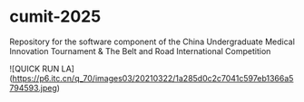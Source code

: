 # cumit-2025
Repository for the software component of the China Undergraduate Medical Innovation Tournament &amp; The Belt and Road International Competition

![QUICK RUN LA]
(https://p6.itc.cn/q_70/images03/20210322/1a285d0c2c7041c597eb1366a5794593.jpeg)

